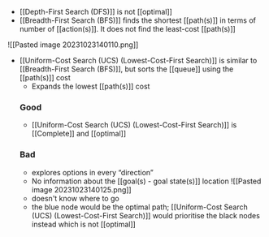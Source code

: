 - [[Depth-First Search (DFS)]] is not [[optimal]]
- [[Breadth-First Search (BFS)]] finds the shortest [[path(s)]] in terms of number of [[action(s)]]. It does not find the least-cost [[path(s)]]

![[Pasted image 20231023140110.png]]
- [[Uniform-Cost Search (UCS) (Lowest-Cost-First Search)]] is similar to [[Breadth-First Search (BFS)]], but sorts the [[queue]] using the [[path(s)]] cost
    - Expands the lowest [[path(s)]] cost
    ### Good
	-  [[Uniform-Cost Search (UCS) (Lowest-Cost-First Search)]] is [[Complete]] and [[optimal]]
    ### Bad
	- explores options in every “direction”
    - No information about the [[goal(s) - goal state(s)]] location
    ![[Pasted image 20231023140125.png]]
    - doesn't know where to go
    - the blue node would be the optimal path; [[Uniform-Cost Search (UCS) (Lowest-Cost-First Search)]] would prioritise the black nodes instead which is not [[optimal]]